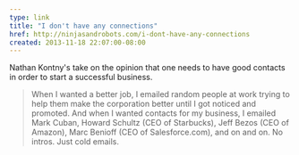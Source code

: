 ```yaml
---
type: link
title: "I don't have any connections"
href: http://ninjasandrobots.com/i-dont-have-any-connections
created: 2013-11-18 22:07:00-08:00
---
```

Nathan Kontny's take on the opinion that one needs to have good contacts in order to start a successful business.

> When I wanted a better job, I emailed random people at work trying to help them make the corporation better until I got noticed and promoted. And when I wanted contacts for my business, I emailed Mark Cuban, Howard Schultz (CEO of Starbucks), Jeff Bezos (CEO of Amazon), Marc Benioff (CEO of Salesforce.com), and on and on. No intros. Just cold emails.

